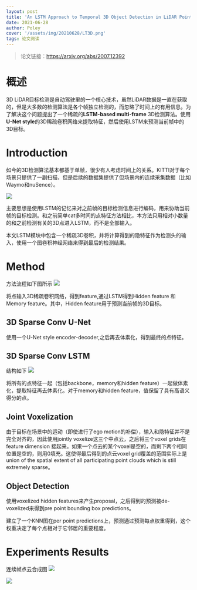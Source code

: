 ```yaml
---
layout: post
title: 'An LSTM Approach to Temporal 3D Object Detection in LiDAR Point Clouds'
date: 2021-06-28
author: Poley
cover: '/assets/img/20210628/LT3D.png'
tags: 论文阅读
---
```


> 论文链接：https://arxiv.org/abs/2007.12392

# 概述

3D LiDAR目标检测是自动驾驶里的一个核心技术，虽然LiDAR数据是一直在获取的，但是大多数的检测算法是各个帧独立检测的，而忽略了时间上的有用信息。为了解决这个问题提出了一个稀疏的**LSTM-based multi-frame** 3D检测算法。使用**U-Net style**的3D稀疏卷积网络来提取特征，然后使用LSTM来预测当前帧中的3D目标。

# Introduction
如今的3D检测算法基本都基于单帧，很少有人考虑时间上的关系。KITTI对于每个场景只提供了一副扫描，但是后续的数据集提供了但场景内的连续采集数据（比如Waymo和nuSence）。

![](/assets/img/20210628/LT3DF1.png)

主要思想是使用LSTM的记忆来对之前帧的目标检测信息进行编码，用来协助当前帧的目标检测。和之前简单cat多时间的点特征方法相比，本方法只用相对小数量的和之前检测有关的3D点进入LSTM，而不是全部输入。

本文LSTM模块中包含一个稀疏3D卷积，并将计算得到的隐特征作为检测头的输入，使用一个图卷积神经网络来得到最后的检测结果。

# Method

方法流程如下图所示
![](/assets/img/20210628/LT3DF2.png)

将点输入3D稀疏卷积网络，得到feature,通过LSTM得到Hidden feature 和 Memory feature。其中，Hidden feature用于预测当前帧的3D目标。

## 3D Sparse Conv U-Net

使用一个U-Net style encoder-decoder,之后再去体素化，得到最终的点特征。

## 3D Sparse Conv LSTM

结构如下
![](/assets/img/20210628/LT3DF3.png)

将所有的点特征一起（包括backbone，memory和hidden feature）一起做体素化，提取特征再去体素化。对于memory和hidden feature，值保留了具有高语义得分的点。

## Joint Voxelization
由于目标在场景中的运动（即使进行了ego motion的补偿），输入和隐特征并不是完全对齐的，因此使用jointly voxelize这三个中点云，之后将三个voxel grids在feature dimension 接起来。如果一个点云的某个voxel是空的，而剩下两个相同位置是空的，则用0填充。这使得最后得到的点云voxel grid覆盖的范围实际上是 union of the spatial extent of all participating point clouds which is still extremely sparse。

## Object Detection
使用voxelized hidden features来产生proposal，之后得到的预测被de-voxelized来得到pre point bounding box predictions。

建立了一个KNN图在per point predictions上，预测通过预测每点权重得到，这个权重决定了每个点相对于它邻居的重要程度。

# Experiments Results

连续帧点云合成图
![](/assets/img/20210628/LT3DF4.png)

![](/assets/img/20210628/LT3DT1.png)